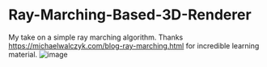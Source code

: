 # Ray-Marching-Based-3D-Renderer
My take on a simple ray marching algorithm. 
Thanks https://michaelwalczyk.com/blog-ray-marching.html for incredible learning material.
![image](https://github.com/KaganBaldiran/Ray-Marching-Based-3D-Renderer/assets/80681941/51cd0bb7-ebba-4d0a-b7ce-c26c485452a5)

